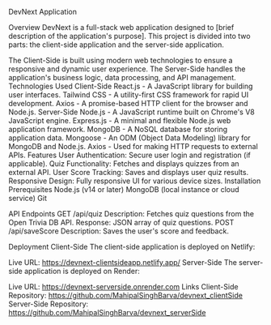 DevNext Application

Overview
DevNext is a full-stack web application designed to [brief description of the application's purpose]. This project is divided into two parts: the client-side application and the server-side application.

The Client-Side is built using modern web technologies to ensure a responsive and dynamic user experience.
The Server-Side handles the application's business logic, data processing, and API management.
Technologies Used
Client-Side
React.js - A JavaScript library for building user interfaces.
Tailwind CSS - A utility-first CSS framework for rapid UI development.
Axios - A promise-based HTTP client for the browser and Node.js.
Server-Side
Node.js - A JavaScript runtime built on Chrome's V8 JavaScript engine.
Express.js - A minimal and flexible Node.js web application framework.
MongoDB - A NoSQL database for storing application data.
Mongoose - An ODM (Object Data Modeling) library for MongoDB and Node.js.
Axios - Used for making HTTP requests to external APIs.
Features
User Authentication: Secure user login and registration (if applicable).
Quiz Functionality: Fetches and displays quizzes from an external API.
User Score Tracking: Saves and displays user quiz results.
Responsive Design: Fully responsive UI for various device sizes.
Installation
Prerequisites
Node.js (v14 or later)
MongoDB (local instance or cloud service)
Git

API Endpoints
GET /api/quiz
Description: Fetches quiz questions from the Open Trivia DB API.
Response: JSON array of quiz questions.
POST /api/saveScore
Description: Saves the user's score and feedback.

Deployment
Client-Side
The client-side application is deployed on Netlify:

Live URL: https://devnext-clientsideapp.netlify.app/
Server-Side
The server-side application is deployed on Render:

Live URL: https://devnext-serverside.onrender.com
Links
Client-Side Repository: https://github.com/MahipalSinghBarva/devnext_clientSide
Server-Side Repository: https://github.com/MahipalSinghBarva/devnext_serverSide
